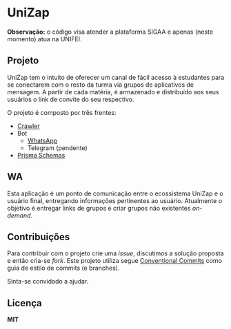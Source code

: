 # UniZap

**Observação:** o código visa atender a plataforma SIGAA e apenas (neste momento) atua na UNIFEI.

## Projeto
UniZap tem o intuito de oferecer um canal de fácil acesso à estudantes para se conectarem com o resto da turma via grupos de aplicativos de mensagem. A partir de cada matéria, é armazenado e distribuído aos seus usuários o link de convite do seu respectivo.

O projeto é composto por três frentes:

- [Crawler](https://github.com/dcdourado/unizap-crawler)
- Bot
  - [WhatsApp](https://github.com/dcdourado/unizap-wa)
  - Telegram (pendente)
- [Prisma Schemas](https://github.com/dcdourado/unizap-prisma-schemas)

## WA
Esta aplicação é um ponto de comunicação entre o ecossistema UniZap e o usuário final, entregando informações pertinentes ao usuário. Atualmente o objetivo é entregar links de grupos e criar grupos não existentes *on-demand*.

## Contribuições
Para contribuir com o projeto crie uma *issue*, discutimos a solução proposta e então cria-se *fork*. Este projeto utiliza segue [Conventional Commits](https://www.conventionalcommits.org/en/v1.0.0/) como guia de estilo de commits (e branches).

Sinta-se convidado a ajudar.

## Licença
**MIT**
